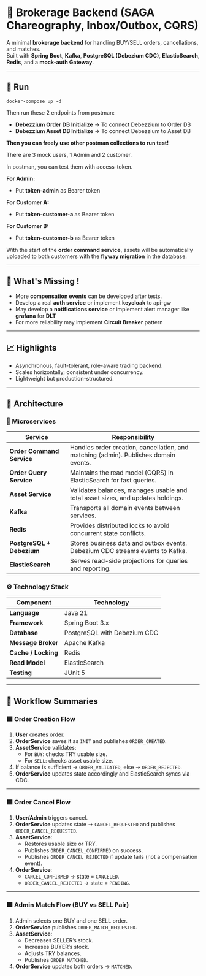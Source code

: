# 🏦 Brokerage Backend (SAGA Chareography, Inbox/Outbox, CQRS)

A minimal **brokerage backend** for handling BUY/SELL orders, cancellations, and matches.  
Built with **Spring Boot**, **Kafka**, **PostgreSQL (Debezium CDC)**, **ElasticSearch**, **Redis**, and a **mock-auth Gateway**.

---

## 🧪 Run
```
docker-compose up -d
```

Then run these 2 endpoints from postman:
- **Debezzium Order DB Initialize** → To connect Debezzium to Order DB
- **Debezzium Asset DB Initialize** → To connect Debezzium to Asset DB

**Then you can freely use other postman collections to run test!**

There are 3 mock users, 1 Admin and 2 customer.

In postman, you can test them with access-token.

**For Admin:**
- Put **token-admin** as Bearer token

**For Customer A:**
- Put **token-customer-a** as Bearer token

**For Customer B:**
- Put **token-customer-b** as Bearer token

With the start of the **order command service**, assets will be automatically uploaded to both customers with the **flyway migration** in the database.

---
##  🧠 What's Missing !

- More **compensation events** can be developed after tests.
- Develop a real **auth service** or implement **keycloak** to api-gw
- May develop a **notifications service** or implement alert manager like **grafana** for **DLT**
- For more reliability may implement **Circuit Breaker** pattern
---
## 📈 Highlights

- Asynchronous, fault-tolerant, role-aware trading backend.
- Scales horizontally; consistent under concurrency.
- Lightweight but production-structured.

---

## 🧱 Architecture

### 🧩 Microservices

| Service | Responsibility |
|----------|----------------|
| **Order Command Service** | Handles order creation, cancellation, and matching (admin). Publishes domain events. |
| **Order Query Service** | Maintains the read model (CQRS) in ElasticSearch for fast queries. |
| **Asset Service** | Validates balances, manages usable and total asset sizes, and updates holdings. |
| **Kafka** | Transports all domain events between services. |
| **Redis** | Provides distributed locks to avoid concurrent state conflicts. |
| **PostgreSQL + Debezium** | Stores business data and outbox events. Debezium CDC streams events to Kafka. |
| **ElasticSearch** | Serves read-side projections for queries and reporting. |

### ⚙️ Technology Stack

| Component | Technology |
|------------|----------|
| **Language** | Java 21 |
| **Framework** | Spring Boot 3.x |
| **Database** | PostgreSQL with Debezium CDC |
| **Message Broker** | Apache Kafka |
| **Cache / Locking** | Redis |
| **Read Model** | ElasticSearch |
| **Testing** | JUnit 5 |

---

## 🔄 Workflow Summaries

### 🟩 **Order Creation Flow**
1. **User** creates order.
2. **OrderService** saves it as `INIT` and publishes `ORDER_CREATED`.
3. **AssetService** validates:
    - For `BUY`: checks TRY usable size.
    - For `SELL`: checks asset usable size.
4. If balance is sufficient → `ORDER_VALIDATED`, else → `ORDER_REJECTED`.
5. **OrderService** updates state accordingly and ElasticSearch syncs via CDC.

---

### 🟦 **Order Cancel Flow**
1. **User/Admin** triggers cancel.
2. **OrderService** updates state → `CANCEL_REQUESTED` and publishes `ORDER_CANCEL_REQUESTED`.
3. **AssetService**:
    - Restores usable size or TRY.
    - Publishes `ORDER_CANCEL_CONFIRMED` on success.
    - Publishes `ORDER_CANCEL_REJECTED` if update fails (not a compensation event).
4. **OrderService**:
    - `CANCEL_CONFIRMED` → state = `CANCELED`.
    - `ORDER_CANCEL_REJECTED` → state = `PENDING`.

---

### 🟧 **Admin Match Flow (BUY vs SELL Pair)**
1. Admin selects one BUY and one SELL order.
2. **OrderService** publishes `ORDER_MATCH_REQUESTED`.
3. **AssetService**:
    - Decreases SELLER’s stock.
    - Increases BUYER’s stock.
    - Adjusts TRY balances.
    - Publishes `ORDER_MATCHED`.
4. **OrderService** updates both orders → `MATCHED`.